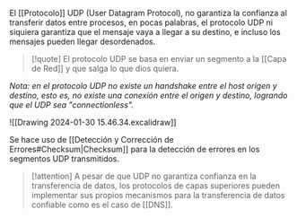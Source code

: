 El [[Protocolo]] UDP (User Datagram Protocol), no garantiza la confianza al transferir datos entre procesos, en pocas palabras, el protocolo UDP ni siquiera garantiza que el mensaje vaya a llegar a su destino, e incluso los mensajes pueden llegar desordenados. 

>[!quote] 
>El protocolo UDP se basa en enviar un segmento a la [[Capa de Red]] y que salga lo que dios quiera.

*Nota: en el protocolo UDP no existe un handshake entre el host origen y destino, esto es, no existe una conexión entre el origen y destino, logrando que el UDP sea "connectionless".*

![[Drawing 2024-01-30 15.46.34.excalidraw]]

Se hace uso de [[Detección y Corrección de Errores#Checksum|Checksum]] para la detección de errores en los segmentos UDP transmitidos.

>[!attention] 
>A pesar de que UDP no garantiza confianza en la transferencia de datos, los protocolos de capas superiores pueden implementar sus propios mecanismos para la transferencia de datos confiable como es el caso de [[DNS]].

